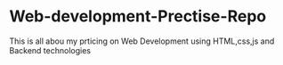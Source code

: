 # Web-development-Prectise-Repo
This is all abou my prticing on Web Development using HTML,css,js and Backend technologies
